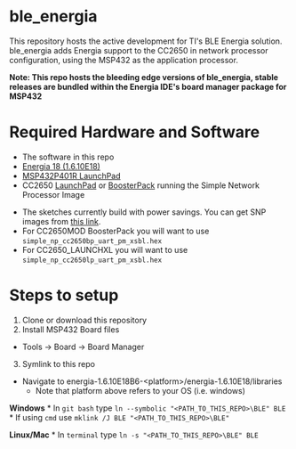 ble_energia
===========

This repository hosts the active development for TI's BLE Energia solution. ble_energia adds Energia support to the CC2650 in network processor configuration, using the MSP432 as the application processor.

**Note: This repo hosts the bleeding edge versions of ble_energia, stable releases are bundled within the Energia IDE's board manager package for MSP432**

Required Hardware and Software
==============================

* The software in this repo
* [Energia 18 (1.6.10E18)](http://energia.nu/download/)
* [MSP432P401R LaunchPad](http://www.ti.com/tool/msp-exp432p401r)
* CC2650 [LaunchPad](http://www.ti.com/tool/launchxl-cc2650) or [BoosterPack](http://www.ti.com/tool/boostxl-cc2650ma) running the Simple Network Processor Image
 - The sketches currently build with power savings. You can get SNP images from [this link](http://software-dl.ti.com/dsps/forms/self_cert_export.html?prod_no=ble_2_02_simple_np_setup.exe&ref_url=http://software-dl.ti.com/lprf/BLE-Simple-Network-Processor-Hex-Files).
 - For CC2650MOD BoosterPack you will want to use `simple_np_cc2650bp_uart_pm_xsbl.hex`
 - For CC2650_LAUNCHXL you will want to use `simple_np_cc2650lp_uart_pm_xsbl.hex`

Steps to setup
==============

1. Clone or download this repository
2. Install MSP432 Board files

  * Tools -> Board -> Board Manager
3. Symlink to this repo
  * Navigate to energia-1.6.10E18B6-\<platform\>/energia-1.6.10E18/libraries
    * Note that platform above refers to your OS (i.e. windows)

   **Windows**
     * In `git bash` type `ln --symbolic "<PATH_TO_THIS_REPO>\BLE" BLE`
     * If using `cmd` use `mklink /J BLE "<PATH_TO_THIS_REPO>\BLE"`


   **Linux/Mac**
     * In `terminal` type `ln -s "<PATH_TO_THIS_REPO>\BLE" BLE`
